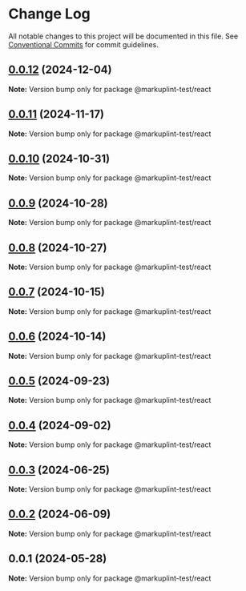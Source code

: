 # Change Log

All notable changes to this project will be documented in this file.
See [Conventional Commits](https://conventionalcommits.org) for commit guidelines.

## [0.0.12](https://github.com/markuplint/markuplint/compare/@markuplint-test/react@0.0.11...@markuplint-test/react@0.0.12) (2024-12-04)

**Note:** Version bump only for package @markuplint-test/react

## [0.0.11](https://github.com/markuplint/markuplint/compare/@markuplint-test/react@0.0.10...@markuplint-test/react@0.0.11) (2024-11-17)

**Note:** Version bump only for package @markuplint-test/react

## [0.0.10](https://github.com/markuplint/markuplint/compare/@markuplint-test/react@0.0.9...@markuplint-test/react@0.0.10) (2024-10-31)

**Note:** Version bump only for package @markuplint-test/react

## [0.0.9](https://github.com/markuplint/markuplint/compare/@markuplint-test/react@0.0.8...@markuplint-test/react@0.0.9) (2024-10-28)

**Note:** Version bump only for package @markuplint-test/react

## [0.0.8](https://github.com/markuplint/markuplint/compare/@markuplint-test/react@0.0.7...@markuplint-test/react@0.0.8) (2024-10-27)

**Note:** Version bump only for package @markuplint-test/react

## [0.0.7](https://github.com/markuplint/markuplint/compare/@markuplint-test/react@0.0.6...@markuplint-test/react@0.0.7) (2024-10-15)

**Note:** Version bump only for package @markuplint-test/react

## [0.0.6](https://github.com/markuplint/markuplint/compare/@markuplint-test/react@0.0.5...@markuplint-test/react@0.0.6) (2024-10-14)

**Note:** Version bump only for package @markuplint-test/react

## [0.0.5](https://github.com/markuplint/markuplint/compare/@markuplint-test/react@0.0.4...@markuplint-test/react@0.0.5) (2024-09-23)

**Note:** Version bump only for package @markuplint-test/react

## [0.0.4](https://github.com/markuplint/markuplint/compare/@markuplint-test/react@0.0.3...@markuplint-test/react@0.0.4) (2024-09-02)

**Note:** Version bump only for package @markuplint-test/react

## [0.0.3](https://github.com/markuplint/markuplint/compare/@markuplint-test/react@0.0.2...@markuplint-test/react@0.0.3) (2024-06-25)

**Note:** Version bump only for package @markuplint-test/react

## [0.0.2](https://github.com/markuplint/markuplint/compare/@markuplint-test/react@0.0.1...@markuplint-test/react@0.0.2) (2024-06-09)

**Note:** Version bump only for package @markuplint-test/react

## 0.0.1 (2024-05-28)

**Note:** Version bump only for package @markuplint-test/react
